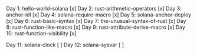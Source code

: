 Day 1: hello-world-solana [x]
Day 2: rust-arithmetic-operators [x]
Day 3: anchor-idl [x]
Day 4: solana-require-macro [x]
Day 5: solana-anchor-deploy [x]
Day 6: rust-basic-syntax [x]
Day 7: the-unusual-syntax-of-rust [x]
Day 8: rust-function-like-macro [x]
Day 9: rust-attribute-derive-macro [x]
Day 10: rust-function-visibility [x]

Day 11: solana-clock [ ]
Day 12: solana-sysvar [ ]